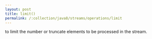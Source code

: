 ```yaml
---
layout: post
title: limit()
permalink: /:collection/java8/streams/operations/limit
---
```


to limit the number or truncate elements to be processed in the stream.